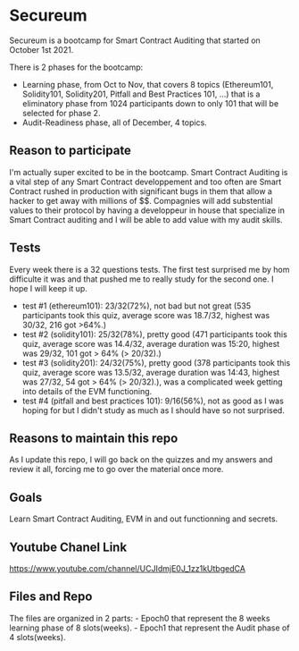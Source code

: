 # Secureum

Secureum is a bootcamp for Smart Contract Auditing that started on October 1st 2021.

There is 2 phases for the bootcamp:
- Learning phase, from Oct to Nov, that covers 8 topics (Ethereum101, Solidity101, Solidity201, Pitfall and Best Practices 101, ...) that is a eliminatory phase from 1024 participants down to only 101 that will be selected for phase 2.
- Audit-Readiness phase, all of December, 4 topics.

## Reason to participate
I'm actually super excited to be in the bootcamp. Smart Contract Auditing is a vital step of any Smart Contract developpement and too often are Smart Contract rushed in production with significant bugs in them that allow a hacker to get away with millions of $$. Compagnies will add substential values to their protocol by having a developpeur in house that specialize in Smart Contract auditing and I will be able to add value with my audit skills.

## Tests
Every week there is a 32 questions tests. The first test surprised me by hom difficulte it was and that pushed me to really study for the second one. I hope I will keep it up.
- test #1 (ethereum101): 23/32(72%), not bad but not great (535 participants took this quiz, average score was 18.7/32, highest was 30/32, 216 got >64%.)
- test #2 (solidity101): 25/32(78%), pretty good (471 participants took this quiz, average score was 14.4/32, average duration was 15:20, highest was 29/32, 101 got > 64% (> 20/32).)
- test #3 (solidity201): 24/32(75%), pretty good (378 participants took this quiz, average score was 13.5/32, average duration was 14:43, highest was 27/32, 54 got > 64% (> 20/32).), was a complicated week getting into details of the EVM functioning.
- test #4 (pitfall and best practices 101): 9/16(56%), not as good as I was hoping for but I didn't study as much as I should have so not surprised.

## Reasons to maintain this repo
As I update this repo, I will go back on the quizzes and my answers and review it all, forcing me to go over the material once more.

## Goals
Learn Smart Contract Auditing, EVM in and out functionning and secrets.

## Youtube Chanel Link
https://www.youtube.com/channel/UCJIdmjE0J_1zz1kUtbgedCA

## Files and Repo
The files are organized in 2 parts:
    - Epoch0 that represent the 8 weeks learning phase of 8 slots(weeks).
    - Epoch1 that represent the Audit phase of 4 slots(weeks).